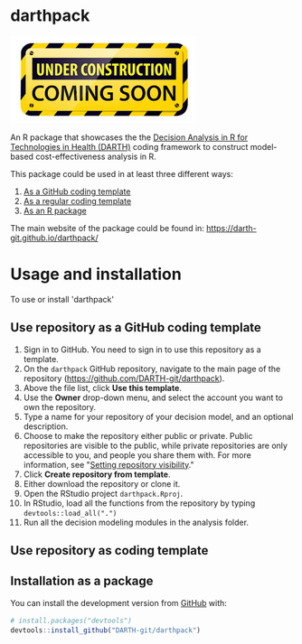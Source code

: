 # darthpack

![**UNDER CONSTRUCTION!!!**](docs/figs/under_const.jpeg)


An R package that showcases the the [Decision Analysis in R for Technologies in Health (DARTH)](darthworkgroup.com) coding framework to construct model-based cost-effectiveness analysis in R.

This package could be used in at least three different ways:
1. [As a GitHub coding template](#markdown-header-use-repository-as-coding-template)
2. [As a regular coding template](#markdown-header-use-repository-as-coding-template)
3. [As an R package](#markdown-header-installation-as-a-package)

The main website of the package could be found in: https://darth-git.github.io/darthpack/

# Usage and installation 
To use or install 'darthpack'

## Use repository as a GitHub coding template
1. Sign in to GitHub. You need to sign in to use this repository as a template.
2. On the `darthpack` GitHub repository, navigate to the main page of the repository (https://github.com/DARTH-git/darthpack).
3. Above the file list, click **Use this template**.
4. Use the **Owner** drop-down menu, and select the account you want to own the repository.
5. Type a name for your repository of your decision model, and an optional description.
6. Choose to make the repository either public or private. Public repositories are visible to the public, while private repositories are only accessible to you, and people you share them with. For more information, see "[Setting repository visibility](https://help.github.com/en/articles/setting-repository-visibility)."
7. Click **Create repository from template**.
8. Either download the repository or clone it.
9. Open the RStudio project `darthpack.Rproj`.
10. In RStudio, load all the functions from the repository by typing `devtools::load_all(".")`
11. Run all the decision modeling modules in the analysis folder.

## Use repository as coding template

## Installation as a package
You can install the development version from [GitHub](https://github.com) with:

```r
# install.packages("devtools")
devtools::install_github("DARTH-git/darthpack")
```
